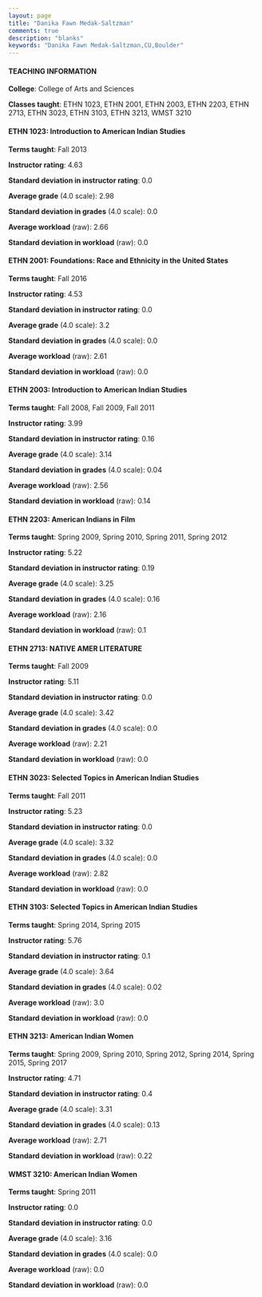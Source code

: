 ```yaml
---
layout: page
title: "Danika Fawn Medak-Saltzman" 
comments: true
description: "blanks"
keywords: "Danika Fawn Medak-Saltzman,CU,Boulder"
---
```

<head>
<script src="https://ajax.googleapis.com/ajax/libs/jquery/2.1.3/jquery.min.js"></script>
<script src="https://dl.dropboxusercontent.com/s/pc42nxpaw1ea4o9/highcharts.js?dl=0"></script>
<!-- <script src="../assets/js/highcharts.js"></script> -->
<style type="text/css">@font-face {
	font-family: "Bebas Neue";
	src: url(https://www.filehosting.org/file/details/544349/BebasNeue Regular.otf) format("opentype");
	}
	h1.Bebas { 
		font-family: "Bebas Neue", Verdana, Tahoma;
	}
</style>
</head>
	   
#### TEACHING INFORMATION

**College**: College of Arts and Sciences

**Classes taught**: ETHN 1023, ETHN 2001, ETHN 2003, ETHN 2203, ETHN 2713, ETHN 3023, ETHN 3103, ETHN 3213, WMST 3210

#### ETHN 1023: Introduction to American Indian Studies

**Terms taught**: Fall 2013

**Instructor rating**: 4.63

**Standard deviation in instructor rating**: 0.0

**Average grade** (4.0 scale): 2.98

**Standard deviation in grades** (4.0 scale): 0.0

**Average workload** (raw): 2.66

**Standard deviation in workload** (raw): 0.0

#### ETHN 2001: Foundations: Race and Ethnicity in the United States

**Terms taught**: Fall 2016

**Instructor rating**: 4.53

**Standard deviation in instructor rating**: 0.0

**Average grade** (4.0 scale): 3.2

**Standard deviation in grades** (4.0 scale): 0.0

**Average workload** (raw): 2.61

**Standard deviation in workload** (raw): 0.0

#### ETHN 2003: Introduction to American Indian Studies

**Terms taught**: Fall 2008, Fall 2009, Fall 2011

**Instructor rating**: 3.99

**Standard deviation in instructor rating**: 0.16

**Average grade** (4.0 scale): 3.14

**Standard deviation in grades** (4.0 scale): 0.04

**Average workload** (raw): 2.56

**Standard deviation in workload** (raw): 0.14

#### ETHN 2203: American Indians in Film

**Terms taught**: Spring 2009, Spring 2010, Spring 2011, Spring 2012

**Instructor rating**: 5.22

**Standard deviation in instructor rating**: 0.19

**Average grade** (4.0 scale): 3.25

**Standard deviation in grades** (4.0 scale): 0.16

**Average workload** (raw): 2.16

**Standard deviation in workload** (raw): 0.1

#### ETHN 2713: NATIVE AMER LITERATURE

**Terms taught**: Fall 2009

**Instructor rating**: 5.11

**Standard deviation in instructor rating**: 0.0

**Average grade** (4.0 scale): 3.42

**Standard deviation in grades** (4.0 scale): 0.0

**Average workload** (raw): 2.21

**Standard deviation in workload** (raw): 0.0

#### ETHN 3023: Selected Topics in American Indian Studies

**Terms taught**: Fall 2011

**Instructor rating**: 5.23

**Standard deviation in instructor rating**: 0.0

**Average grade** (4.0 scale): 3.32

**Standard deviation in grades** (4.0 scale): 0.0

**Average workload** (raw): 2.82

**Standard deviation in workload** (raw): 0.0

#### ETHN 3103: Selected Topics in American Indian Studies

**Terms taught**: Spring 2014, Spring 2015

**Instructor rating**: 5.76

**Standard deviation in instructor rating**: 0.1

**Average grade** (4.0 scale): 3.64

**Standard deviation in grades** (4.0 scale): 0.02

**Average workload** (raw): 3.0

**Standard deviation in workload** (raw): 0.0

#### ETHN 3213: American Indian Women

**Terms taught**: Spring 2009, Spring 2010, Spring 2012, Spring 2014, Spring 2015, Spring 2017

**Instructor rating**: 4.71

**Standard deviation in instructor rating**: 0.4

**Average grade** (4.0 scale): 3.31

**Standard deviation in grades** (4.0 scale): 0.13

**Average workload** (raw): 2.71

**Standard deviation in workload** (raw): 0.22

#### WMST 3210: American Indian Women

**Terms taught**: Spring 2011

**Instructor rating**: 0.0

**Standard deviation in instructor rating**: 0.0

**Average grade** (4.0 scale): 3.16

**Standard deviation in grades** (4.0 scale): 0.0

**Average workload** (raw): 0.0

**Standard deviation in workload** (raw): 0.0

